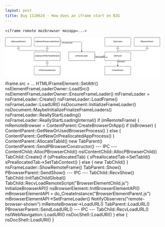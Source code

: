 ```yaml
---
layout: post
title: Bug 1110624 - How does an iframe start on B2G
---
```


`<iframe remote mozbrowser mozapp=...>`

![classes](/public/images/bug-1110624.png)

iframe.src = ...
  HTMLIFrameElement::SetAttr()
    nsElementFrameLoaderOwner::LoadSrc()
      nsElementFrameLoaderOwner::EnsureFrameLoader()
        mFrameLoader = nsFrameLoader::Create()
      nsFrameLoader::LoadFrame()
        nsFrameLoader::LoadURI()
          nsDocument::InitializeFrameLoader()
            nsDocument::MaybeInitializeFinalizeFrameLoaders()
              nsFrameLoader::ReallyStartLoading()
                nsFrameLoader::ReallyStartLoadingInternal()
                  if (mRemoteFrame) {
                    mRemoteBrowser = ContentParent::CreateBrowserOrApp()
                      if (isBrowser) {
                        ContentParent::GetNewOrUsedBrowserProcess()
                      } else {
                        ContentParent::GetNewOrPreallocatedAppProcess()
                      }
                      ContentParent::AllocateTabId()
                      new TabParent()
                      ContentParent::SendPBrowserConstructor()
                      --- IPC ---
                      ContentChild::AllocPBrowserChild()
                        nsIContentChild::AllocPBrowserChild()
                          TabChild::Create()
                            if (sPreallocatedTab) {
                              sPreallocatedTab->SetTabId()
                              sPreallocatedTab->SetTabContext()
                            } else {
                              new TabChild()
                            }
                    nsFrameLoader::ShowRemoteFrame()
                      TabParent::Show()
                        PBrowserParent::SendShow()
                        --- IPC ---
                        TabChild::RecvShow()
                          TabChild::InitTabChildGlobal()
                            TabChild::RecvLoadRemoteScript("BrowserElementChild.js")
                      InitializeBrowserAPI()
                        nsBrowserElement::InitBrowserElementAPI()
                          mBrowserElementAPI = do_CreateInstance("BrowserElementParent.js")
                          mBrowserElementAPI->SetFrameLoader()
                      NotifyObservers("remote-browser-shown")
                    mRemoteBrowser->LoadURL()
                      TabParent::LoadURL()
                        PBrowserParent::SendLoadURL()
                        --- IPC ---
                        TabChild::RecvLoadURL()
                          nsIWebNavigation::LoadURI()
                            nsDocShell::LoadURI()
                  } else {
                    nsDocShell::LoadURI()
                  }